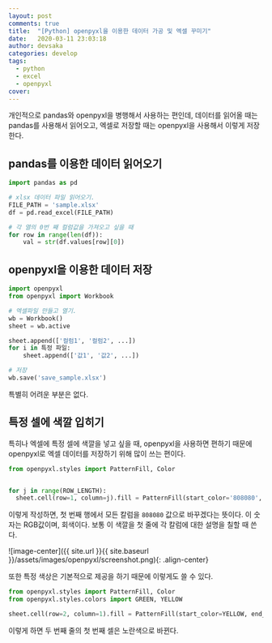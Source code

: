 ```yaml
---
layout: post
comments: true
title:  "[Python] openpyxl을 이용한 데이터 가공 및 엑셀 꾸미기"
date:   2020-03-11 23:03:18
author: devsaka
categories: develop
tags:
  - python
  - excel
  - openpyxl
cover:
---
```


개인적으로 pandas와 openpyxl을 병행해서 사용하는 편인데, 데이터를 읽어올 때는 pandas를 사용해서 읽어오고, 엑셀로 저장할 때는 openpyxl을 사용해서 이렇게 저장한다.

## pandas를 이용한 데이터 읽어오기

```python
import pandas as pd

# xlsx 데이터 파일 읽어오기.
FILE_PATH = 'sample.xlsx'
df = pd.read_excel(FILE_PATH)

# 각 열의 0번 째 컬럼값을 가져오고 싶을 때
for row in range(len(df)):
    val = str(df.values[row][0])
```

## openpyxl을 이용한 데이터 저장

```python
import openpyxl
from openpyxl import Workbook

# 엑셀파일 만들고 열기.
wb = Workbook()
sheet = wb.active

sheet.append(['컬럼1', '컬럼2', ...])
for i in 특정 파일:
    sheet.append(['값1', '값2', ...])

# 저장
wb.save('save_sample.xlsx')
```

특별히 어려운 부분은 없다.

## 특정 셀에 색깔 입히기

특히나 엑셀에 특정 셀에 색깔을 넣고 싶을 때, openpyxl을 사용하면 편하기 때문에 openpyxl로 엑셀 데이터를 저장하기 위해 많이 쓰는 편이다.

```python
from openpyxl.styles import PatternFill, Color


for j in range(ROW_LENGTH):
  sheet.cell(row=1, column=j).fill = PatternFill(start_color='808080', end_color='808080', fill_type='solid')
```

이렇게 작성하면, 첫 번째 행에서 모든 칼럼을 `808080` 값으로 바꾸겠다는 뜻이다. 이 숫자는 RGB값이며, 회색이다. 보통 이 색깔을 첫 줄에 각 칼럼에 대한 설명을 칠할 때 쓴다.

![image-center]({{ site.url }}{{ site.baseurl }}/assets/images/openpyxl/screenshot.png){: .align-center}

또한 특정 색상은 기본적으로 제공을 하기 때문에 이렇게도 쓸 수 있다.
```python
from openpyxl.styles import PatternFill, Color
from openpyxl.styles.colors import GREEN, YELLOW

sheet.cell(row=2, column=1).fill = PatternFill(start_color=YELLOW, end_color=YELLOW, fill_type='solid')
```
이렇게 하면 두 번째 줄의 첫 번째 셀은 노란색으로 바뀐다.